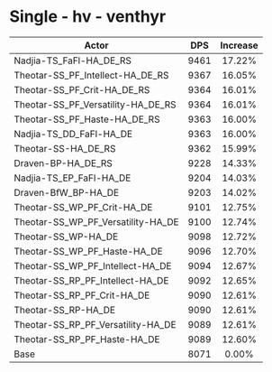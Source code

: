 # Single - hv - venthyr
| Actor | DPS | Increase |
|---|:---:|:---:|
|Nadjia-TS_FaFl-HA_DE_RS|9461|17.22%|
|Theotar-SS_PF_Intellect-HA_DE_RS|9367|16.05%|
|Theotar-SS_PF_Crit-HA_DE_RS|9364|16.01%|
|Theotar-SS_PF_Versatility-HA_DE_RS|9364|16.01%|
|Theotar-SS_PF_Haste-HA_DE_RS|9363|16.00%|
|Nadjia-TS_DD_FaFl-HA_DE|9363|16.00%|
|Theotar-SS-HA_DE_RS|9362|15.99%|
|Draven-BP-HA_DE_RS|9228|14.33%|
|Nadjia-TS_EP_FaFl-HA_DE|9204|14.03%|
|Draven-BfW_BP-HA_DE|9203|14.02%|
|Theotar-SS_WP_PF_Crit-HA_DE|9101|12.75%|
|Theotar-SS_WP_PF_Versatility-HA_DE|9100|12.74%|
|Theotar-SS_WP-HA_DE|9098|12.72%|
|Theotar-SS_WP_PF_Haste-HA_DE|9096|12.70%|
|Theotar-SS_WP_PF_Intellect-HA_DE|9094|12.67%|
|Theotar-SS_RP_PF_Intellect-HA_DE|9092|12.65%|
|Theotar-SS_RP_PF_Crit-HA_DE|9090|12.61%|
|Theotar-SS_RP-HA_DE|9090|12.61%|
|Theotar-SS_RP_PF_Versatility-HA_DE|9089|12.61%|
|Theotar-SS_RP_PF_Haste-HA_DE|9089|12.60%|
|Base|8071|0.00%|
